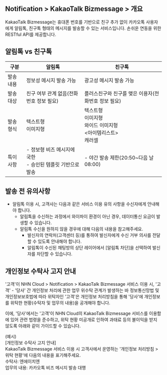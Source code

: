 ## Notification > KakaoTalk Bizmessage > 개요

KakaoTalk Bizmessage는 휴대폰 번호를 기반으로 친구 추가 없이 카카오톡 사용자에게 알림톡, 친구톡 형태의 메시지를 발송할 수 있는 서비스입니다.
손쉬운 연동을 위한 RESTful API를 제공합니다.

## 알림톡 vs 친구톡
| 구분    | 알림톡                                     | 친구톡                                         |
| ----- |-----------------------------------------|---------------------------------------------|
| 발송 내용 | 정보성 메시지 발송 가능                           | 광고성 메시지 발송 가능                               |
| 발송 대상 | 친구 여부 관계 없음(전화번호 정보 필요)                 | 플러스친구와 친구를 맺은 이용자(전화번호 정보 필요)               |
| 발송 형식 | 텍스트형<br>이미지형                            | 텍스트형<br>이미지형<br>와이드 이미지형<br><아이템리스트><br>캐러셀 |
| 특이 사항 | - 정보형 비즈 메시지에 국한<br />- 승인된 템플릿 기반으로 발송 | - 야간 발송 제한(20:50~다음 날 08:00)                |

## 발송 전 유의사항
* 알림톡 이용 시, 고객사는 다음과 같은 서비스 이용 유의 사항을 수신자에게 안내해야 합니다.
  * 알림톡을 수신하는 과정에서 와이파이 환경이 아닌 경우, 데이터통신 요금이 발생할 수 있습니다.
  * 알림톡 수신을 원하지 않을 경우에 대해 다음의 내용을 참고해주세요.
    * 발신자의 연락처(고객센터 등)를 통하여 발신자에게 수신 거부 의사를 전달할 수 있도록 안내해야 합니다.
    * 알림톡이 수신된 채팅방의 상단 레이어에서 [알림톡 차단]을 선택하여 발신자를 차단할 수 있습니다.

## 개인정보 수탁사 고지 안내
'고객'이 NHN Cloud > Notification > KakaoTalk Bizmessage 서비스 이용 시, '고객' - '당사' 간 개인정보 처리에 관한 업무 위수탁 관계가 발생하는 바 정보통신망법 및 개인정보보호법에 따라 위탁자인 '고객'은 개인정보 처리방침을 통해 '당사'에 개인정보를 위탁한 현황(수탁자 및 업무의 내용)을 공개해야 합니다.

이에, '당사'에서는 '고객'이 NHN Cloud의 KakaoTalk Bizmessage 서비스를 이용함에 있어 관련 법령을 준수하고, 위탁 현황 미공개로 인하여 과태료 등의 불이익을 받지 않도록 아래와 같이 가이드할 수 있습니다.

(예시)<br>
[개인정보 수탁사 고지 안내]<br>
KakaoTalk Bizmessage 서비스 이용 시 고객사에서 운영하는 '개인정보 처리방침 > 위탁 현황'에 다음의 내용을 표기해주세요.<br>
수탁사: 엔에이치엔<br>
업무의 내용: 카카오톡 비즈 메시지 발송 대행<br>

